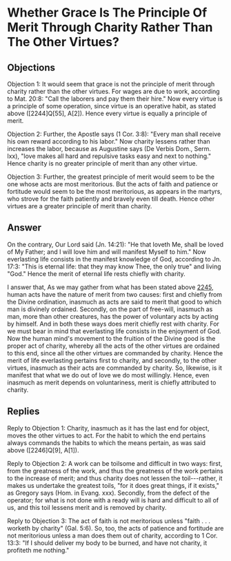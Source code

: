# Whether Grace Is The Principle Of Merit Through Charity Rather Than The Other Virtues?

## Objections

Objection 1: It would seem that grace is not the principle of merit through charity rather than the other virtues. For wages are due to work, according to Mat. 20:8: "Call the laborers and pay them their hire." Now every virtue is a principle of some operation, since virtue is an operative habit, as stated above ([2244]Q[55], A[2]). Hence every virtue is equally a principle of merit.

Objection 2: Further, the Apostle says (1 Cor. 3:8): "Every man shall receive his own reward according to his labor." Now charity lessens rather than increases the labor, because as Augustine says (De Verbis Dom., Serm. lxx), "love makes all hard and repulsive tasks easy and next to nothing." Hence charity is no greater principle of merit than any other virtue.

Objection 3: Further, the greatest principle of merit would seem to be the one whose acts are most meritorious. But the acts of faith and patience or fortitude would seem to be the most meritorious, as appears in the martyrs, who strove for the faith patiently and bravely even till death. Hence other virtues are a greater principle of merit than charity.

## Answer

On the contrary, Our Lord said (Jn. 14:21): "He that loveth Me, shall be loved of My Father; and I will love him and will manifest Myself to him." Now everlasting life consists in the manifest knowledge of God, according to Jn. 17:3: "This is eternal life: that they may know Thee, the only true" and living "God." Hence the merit of eternal life rests chiefly with charity.

I answer that, As we may gather from what has been stated above [2245](A[1]), human acts have the nature of merit from two causes: first and chiefly from the Divine ordination, inasmuch as acts are said to merit that good to which man is divinely ordained. Secondly, on the part of free-will, inasmuch as man, more than other creatures, has the power of voluntary acts by acting by himself. And in both these ways does merit chiefly rest with charity. For we must bear in mind that everlasting life consists in the enjoyment of God. Now the human mind's movement to the fruition of the Divine good is the proper act of charity, whereby all the acts of the other virtues are ordained to this end, since all the other virtues are commanded by charity. Hence the merit of life everlasting pertains first to charity, and secondly, to the other virtues, inasmuch as their acts are commanded by charity. So, likewise, is it manifest that what we do out of love we do most willingly. Hence, even inasmuch as merit depends on voluntariness, merit is chiefly attributed to charity.

## Replies

Reply to Objection 1: Charity, inasmuch as it has the last end for object, moves the other virtues to act. For the habit to which the end pertains always commands the habits to which the means pertain, as was said above ([2246]Q[9], A[1]).

Reply to Objection 2: A work can be toilsome and difficult in two ways: first, from the greatness of the work, and thus the greatness of the work pertains to the increase of merit; and thus charity does not lessen the toil---rather, it makes us undertake the greatest toils, "for it does great things, if it exists," as Gregory says (Hom. in Evang. xxx). Secondly, from the defect of the operator; for what is not done with a ready will is hard and difficult to all of us, and this toil lessens merit and is removed by charity.

Reply to Objection 3: The act of faith is not meritorious unless "faith . . . worketh by charity" (Gal. 5:6). So, too, the acts of patience and fortitude are not meritorious unless a man does them out of charity, according to 1 Cor. 13:3: "If I should deliver my body to be burned, and have not charity, it profiteth me nothing."